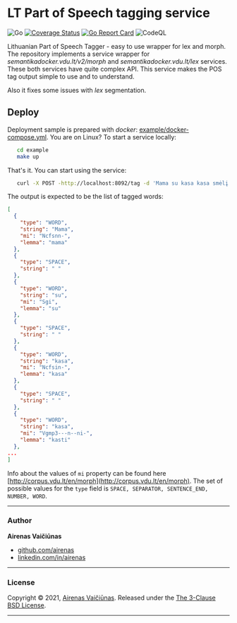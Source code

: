 # LT Part of Speech tagging service

![Go](https://github.com/airenas/lt-pos-tagger/workflows/Go/badge.svg) [![Coverage Status](https://coveralls.io/repos/github/airenas/lt-pos-tagger/badge.svg?branch=main)](https://coveralls.io/github/airenas/lt-pos-tagger?branch=main) [![Go Report Card](https://goreportcard.com/badge/github.com/airenas/lt-pos-tagger)](https://goreportcard.com/report/github.com/airenas/lt-pos-tagger) ![CodeQL](https://github.com/airenas/lt-pos-tagger/workflows/CodeQL/badge.svg)


Lithuanian Part of Speech Tagger - easy to use wrapper for lex and morph. The repository implements a service wrapper for *semantikadocker.vdu.lt/v2/morph* and *semantikadocker.vdu.lt/lex* services. These both services have quite complex API. This service makes the POS tag output simple to use and to understand. 

Also it fixes some issues with *lex* segmentation.

## Deploy

Deployment sample is prepared with *docker*: [example/docker-compose.yml](example/docker-compose.yml). You are on Linux? To start a service locally: 

```bash
   cd example 
   make up
```

That's it. You can start using the service:
```bash
   curl -X POST -http://localhost:8092/tag -d 'Mama su kasa kasa smėlį.'
```

The output is expected to be the list of tagged words:

```json
[
  {
    "type": "WORD",
    "string": "Mama",
    "mi": "Ncfsnn-",
    "lemma": "mama"
  },
  {
    "type": "SPACE",
    "string": " "
  },
  {
    "type": "WORD",
    "string": "su",
    "mi": "Sgi",
    "lemma": "su"
  },
  {
    "type": "SPACE",
    "string": " "
  },
  {
    "type": "WORD",
    "string": "kasa",
    "mi": "Ncfsin-",
    "lemma": "kasa"
  },
  {
    "type": "SPACE",
    "string": " "
  },
  {
    "type": "WORD",
    "string": "kasa",
    "mi": "Vgmp3---n--ni-",
    "lemma": "kasti"
  },
...
]
```

Info about the values of `mi` property can be found here [http://corpus.vdu.lt/en/morph](http://corpus.vdu.lt/en/morph). The set of possible values for the `type` field is `SPACE, SEPARATOR, SENTENCE_END, NUMBER, WORD`.

---
### Author

**Airenas Vaičiūnas**
 
* [github.com/airenas](https://github.com/airenas/)
* [linkedin.com/in/airenas](https://www.linkedin.com/in/airenas/)


---
### License

Copyright © 2021, [Airenas Vaičiūnas](https://github.com/airenas).
Released under the [The 3-Clause BSD License](LICENSE).

---

